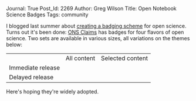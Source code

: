 Journal: True
Post_Id: 2269
Author: Greg Wilson
Title: Open Notebook Science Badges
Tags: community

<p>I blogged last summer about <a href="http://pyre.third-bit.com/blog/archives/1677.html">creating a badging scheme</a> for open science. Turns out it's been done: <a href="http://onsclaims.wikispaces.com/">ONS Claims</a> has badges for four flavors of open science.  Two sets are available in various sizes, all variations on the themes below:</p>
<table border="0">
<tbody>
<tr>
<td></td>
<td>All content</td>
<td>Selected content</td>
</tr>
<tr>
<td>Immediate release</td>
<td><img src="http://onsclaims.wikispaces.com/file/view/ons-aci2-small.png" alt="" /></td>
<td><img src="http://onsclaims.wikispaces.com/file/view/ons-sci2-small.png" alt="" /></td>
</tr>
<tr>
<td>Delayed release</td>
<td><img src="http://onsclaims.wikispaces.com/file/view/ons-acd2-small.png" alt="" /></td>
<td><img src="http://onsclaims.wikispaces.com/file/view/ons-scd2-small.png" alt="" /></td>
</tr>
</tbody>
</table>
<p>Here's hoping they're widely adopted.</p>
